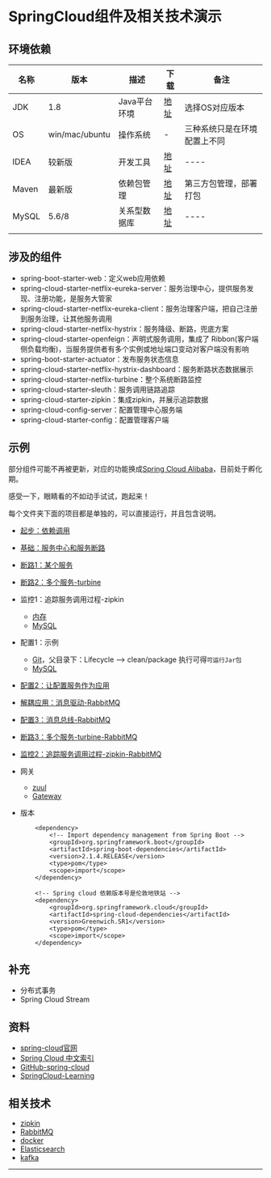 #   SpringCloud组件及相关技术演示


##  环境依赖

|名称|版本|描述|下载|备注|
|----|----|----|----|----|
|JDK|1.8|Java平台环境|[地址](http://www.oracle.com/technetwork/java/javase/downloads/jdk8-downloads-2133151.html)|选择OS对应版本|
|OS|win/mac/ubuntu|操作系统|-|三种系统只是在环境配置上不同|
|IDEA|较新版|开发工具|[地址](https://www.jetbrains.com/idea/)|----|
|Maven|最新版|依赖包管理|[地址](https://maven.apache.org/)|第三方包管理，部署打包|
|MySQL|5.6/8|关系型数据库|[地址](https://www.mysql.com/)|----|
||||||

##  涉及的组件
-   spring-boot-starter-web：定义web应用依赖
-   spring-cloud-starter-netflix-eureka-server：服务治理中心，提供服务发现、注册功能，是服务大管家
-   spring-cloud-starter-netflix-eureka-client：服务治理客户端，把自己注册到服务治理，让其他服务调用
-   spring-cloud-starter-netflix-hystrix：服务降级、断路，兜底方案
-   spring-cloud-starter-openfeign：声明式服务调用，集成了 Ribbon(客户端侧负载均衡)，当服务提供者有多个实例或地址端口变动对客户端没有影响
-   spring-boot-starter-actuator：发布服务状态信息
-   spring-cloud-starter-netflix-hystrix-dashboard：服务断路状态数据展示
-   spring-cloud-starter-netflix-turbine：整个系统断路监控
-   spring-cloud-starter-sleuth：服务调用链路追踪
-   spring-cloud-starter-zipkin：集成zipkin，并展示追踪数据
-   spring-cloud-config-server：配置管理中心服务端
-   spring-cloud-starter-config：配置管理客户端


##  示例

部分组件可能不再被更新，对应的功能换成[Spring Cloud Alibaba](https://github.com/spring-cloud-incubator/spring-cloud-alibaba/blob/master/README-zh.md)，目前处于孵化期。

感受一下，眼睛看的不如动手试试，跑起来！

每个文件夹下面的项目都是单独的，可以直接运行，并且包含说明。

-   [起步：依赖调用](client-depend/README.md)
-   [基础：服务中心和服务断路](hystrix-eureka/README.md)
-   [断路1：某个服务](hystrix-dashboard/README.md)
-   [断路2：多个服务-turbine](hystrix-turbine/README.md)
-   监控1：追踪服务调用过程-zipkin
    -   [内存](sleuth-zipkin/README.md)
    -   [MySQL](sleuth-zipkin-mysql/README.md)
-   配置1：示例
    -   [Git](config-git/README.md)，父目录下：Lifecycle --> clean/package 执行可得`可运行Jar包`
    -   [MySQL](config-mysql/README.md)
-   [配置2：让配置服务作为应用](config-git-eureka/README.md)
-   [解耦应用：消息驱动-RabbitMQ](stream-rabbit/README.md)
-   [配置3：消息总线-RabbitMQ](config-git-rabbit/README.md)
-   [断路3：多个服务-turbine-RabbitMQ](hystrix-turbine-rabbit/README.md)
-   [监控2：追踪服务调用过程-zipkin-RabbitMQ](sleuth-zipkin-rabbit/README.md)
-   网关
    -   [zuul](gateway-zuul/README.md)
    -   [Gateway](gateway-gateway/README.md)

-   版本

    ```
        <dependency>
            <!-- Import dependency management from Spring Boot -->
            <groupId>org.springframework.boot</groupId>
            <artifactId>spring-boot-dependencies</artifactId>
            <version>2.1.4.RELEASE</version>
            <type>pom</type>
            <scope>import</scope>
        </dependency>

        <!-- Spring cloud 依赖版本号是伦敦地铁站 -->
        <dependency>
            <groupId>org.springframework.cloud</groupId>
            <artifactId>spring-cloud-dependencies</artifactId>
            <version>Greenwich.SR1</version>
            <type>pom</type>
            <scope>import</scope>
        </dependency>
    ```

##  补充
-   分布式事务
-   Spring Cloud Stream

##  资料
-   [spring-cloud官网](https://spring.io/projects/spring-cloud)
-   [Spring Cloud 中文索引](http://springcloud.fun/)
-   [GitHub-spring-cloud](https://github.com/spring-cloud)
-   [SpringCloud-Learning](https://gitee.com/didispace/SpringCloud-Learning)

##  相关技术
-   [zipkin](https://zipkin.io/)
-   [RabbitMQ](https://www.rabbitmq.com/)
-   [docker](https://www.docker.com/)
-   [Elasticsearch](https://www.elastic.co/cn/)
-   [kafka](http://kafka.apache.org/)

----
